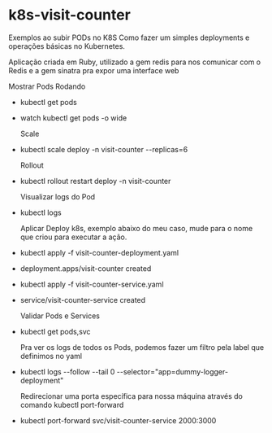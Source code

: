 # k8s-visit-counter

  Exemplos ao subir PODs no K8S
  Como fazer um simples deployments e operações básicas no Kubernetes.

  Aplicação criada em Ruby, utilizado a gem redis para nos comunicar com o Redis e a gem sinatra pra expor uma interface web

  Mostrar Pods Rodando
- kubectl get pods
- watch kubectl get pods -o wide

  Scale
- kubectl scale deploy -n <nome namespace> visit-counter --replicas=6

  Rollout
- kubectl rollout restart deploy -n <nome namespace> visit-counter

  Visualizar logs do Pod
- kubectl  logs <nome do pod>

  Aplicar Deploy k8s, exemplo abaixo do meu caso, mude para o nome que criou para executar a ação.
- kubectl apply -f visit-counter-deployment.yaml
- deployment.apps/visit-counter created

- kubectl apply -f visit-counter-service.yaml
- service/visit-counter-service created

  Validar Pods e Services
- kubectl get pods,svc

  Pra ver os logs de todos os Pods, podemos fazer um filtro pela label que definimos no yaml
- kubectl logs --follow --tail 0 --selector="app=dummy-logger-deployment"

  Redirecionar uma porta específica para nossa máquina através do comando kubectl port-forward
- kubectl port-forward svc/visit-counter-service 2000:3000
